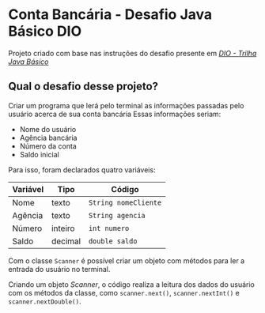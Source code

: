 # Conta Bancária - Desafio Java Básico DIO

Projeto criado com base nas instruções do desafio presente em *[DIO - Trilha Java Básico](https://github.com/digitalinnovationone/trilha-java-basico/tree/main/desafios/sintaxe)*

## Qual o desafio desse projeto?

Criar um programa que lerá pelo terminal as informações passadas pelo usuário acerca de sua conta bancária
Essas informações seriam:

* Nome do usuário
* Agência bancária
* Número da conta
* Saldo inicial

Para isso, foram declarados quatro variáveis:

| Variável | Tipo    | Código                 |
|----------|---------|------------------------|
| Nome     | texto   | ``String nomeCliente`` |
| Agência  | texto   | ``String agencia``     |
| Número   | inteiro | ``int numero``         |
| Saldo    | decimal | ``double saldo``       |

Com o classe ``Scanner`` é possível criar um objeto com métodos para ler a entrada do usuário no terminal.

Criando um objeto *Scanner*, o código realiza a leitura dos dados do usuário com os métodos da classe, como ``scanner.next()``, ``scanner.nextInt()`` e ``scanner.nextDouble()``.